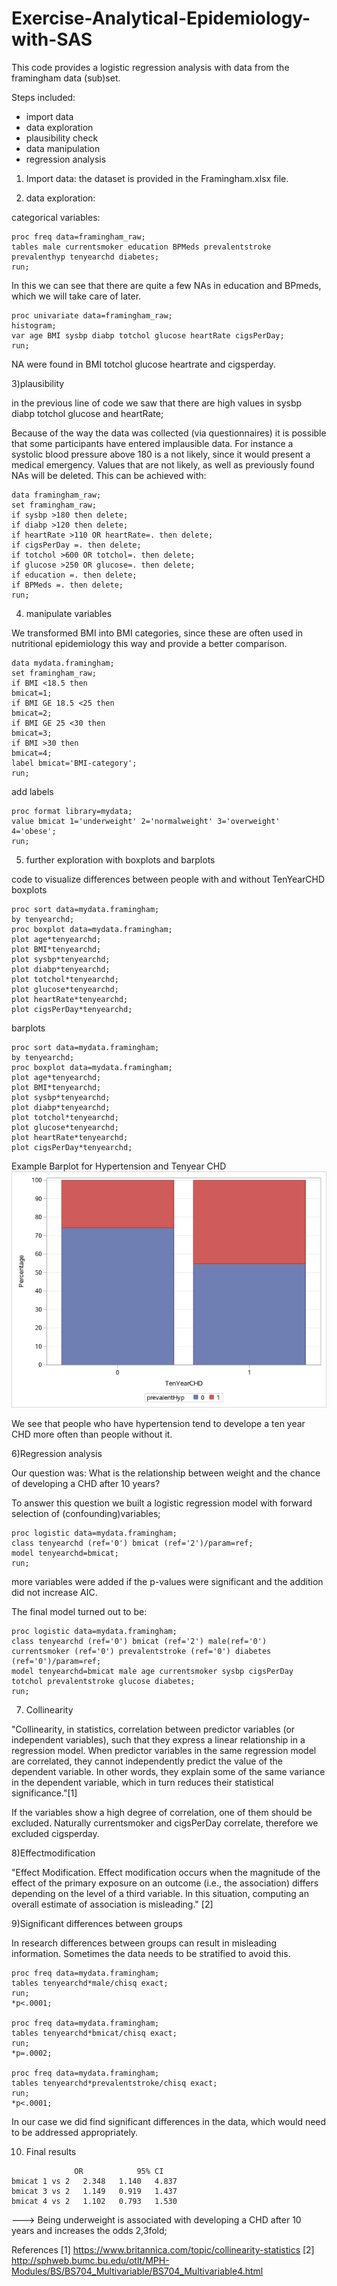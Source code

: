 # Exercise-Analytical-Epidemiology-with-SAS

This code provides a logistic regression analysis with data from the framingham data (sub)set.

Steps included:
* import data
* data exploration
* plausibility check
* data manipulation
* regression analysis

1) Import data:
the dataset is provided in the Framingham.xlsx file. 

2) data exploration:

categorical variables:
 ```
 proc freq data=framingham_raw;
tables male currentsmoker education BPMeds prevalentstroke prevalenthyp tenyearchd diabetes;
run;
```
In this we can see that there are quite a few NAs in education and BPmeds, which we will take care of later.
```
proc univariate data=framingham_raw;
histogram;
var age BMI sysbp diabp totchol glucose heartRate cigsPerDay;
run;
```
NA were found in BMI totchol glucose heartrate and cigsperday.

3)plausibility

in the previous line of code we saw that there are high values in sysbp diabp totchol glucose and heartRate;

Because of the way the data was collected (via questionnaires) it is possible that some participants have entered implausible data. For instance a systolic blood pressure above 180 is a not likely, since it would present a medical emergency.
Values that are not likely, as well as previously found NAs will be deleted.
This can be achieved with:

```
data framingham_raw;
set framingham_raw;
if sysbp >180 then delete;
if diabp >120 then delete;
if heartRate >110 OR heartRate=. then delete;
if cigsPerDay =. then delete;
if totchol >600 OR totchol=. then delete;
if glucose >250 OR glucose=. then delete;
if education =. then delete;
if BPMeds =. then delete;
run;
```
4) manipulate variables 

We transformed BMI into BMI categories, since these are often used in nutritional epidemiology this way and provide a better comparison.

``` 
data mydata.framingham;
set framingham_raw;
if BMI <18.5 then
bmicat=1;
if BMI GE 18.5 <25 then
bmicat=2;
if BMI GE 25 <30 then
bmicat=3;
if BMI >30 then
bmicat=4;
label bmicat='BMI-category';
run;
```
add labels
```
proc format library=mydata;
value bmicat 1='underweight' 2='normalweight' 3='overweight' 4='obese';
run;
```
5) further exploration with boxplots and barplots

code to visualize differences between people with and without TenYearCHD
boxplots
```
proc sort data=mydata.framingham;
by tenyearchd;
proc boxplot data=mydata.framingham;
plot age*tenyearchd;
plot BMI*tenyearchd; 
plot sysbp*tenyearchd; 
plot diabp*tenyearchd;
plot totchol*tenyearchd; 
plot glucose*tenyearchd; 
plot heartRate*tenyearchd; 
plot cigsPerDay*tenyearchd;
```
barplots
```
proc sort data=mydata.framingham;
by tenyearchd;
proc boxplot data=mydata.framingham;
plot age*tenyearchd;
plot BMI*tenyearchd; 
plot sysbp*tenyearchd; 
plot diabp*tenyearchd;
plot totchol*tenyearchd; 
plot glucose*tenyearchd; 
plot heartRate*tenyearchd; 
plot cigsPerDay*tenyearchd;
```
Example Barplot for Hypertension and Tenyear CHD
![alt text](https://github.com/SvetlanaKalina/exercise-analytical-epidemiology-with-sas/blob/master/barplot-hypertension-tenyearCHD.png)

We see that people who have hypertension tend to develope a ten year CHD more often than people without it.

6)Regression analysis

Our question was: What is the relationship between weight and the chance of developing a CHD after 10 years?

To answer this question we built a logistic regression model with forward selection of (confounding)variables;
```
proc logistic data=mydata.framingham;
class tenyearchd (ref='0') bmicat (ref='2')/param=ref;
model tenyearchd=bmicat;
run;

```
more variables were added if the p-values were significant and the addition did not increase AIC.

The final model turned out to be:

```
proc logistic data=mydata.framingham;
class tenyearchd (ref='0') bmicat (ref='2') male(ref='0') currentsmoker (ref='0') prevalentstroke (ref='0') diabetes (ref='0')/param=ref;
model tenyearchd=bmicat male age currentsmoker sysbp cigsPerDay totchol prevalentstroke glucose diabetes;
run;
```

7) Collinearity

"Collinearity, in statistics, correlation between predictor variables (or independent variables), such that they express a linear relationship in a regression model. When predictor variables in the same regression model are correlated, they cannot independently predict the value of the dependent variable. In other words, they explain some of the same variance in the dependent variable, which in turn reduces their statistical significance."[1]

If the variables show a high degree of correlation, one of them should be excluded. Naturally currentsmoker and cigsPerDay correlate, therefore we excluded cigsperday.

8)Effectmodification

"Effect Modification. Effect modification occurs when the magnitude of the effect of the primary exposure on an outcome (i.e., the association) differs depending on the level of a third variable. In this situation, computing an overall estimate of association is misleading." [2]

9)Significant differences between groups

In research differences between groups can result in misleading information. Sometimes the data needs to be stratified to avoid this. 

```
proc freq data=mydata.framingham;
tables tenyearchd*male/chisq exact;
run;
*p<.0001;

proc freq data=mydata.framingham;
tables tenyearchd*bmicat/chisq exact;
run;
*p=.0002;

proc freq data=mydata.framingham;
tables tenyearchd*prevalentstroke/chisq exact;
run;
*p<.0001;
```

In our case we did find significant differences in the data, which would need to be addressed appropriately.

10) Final results

```
              OR			95% CI
bmicat 1 vs 2	2.348	1.140	4.837
bmicat 3 vs 2	1.149	0.919	1.437
bmicat 4 vs 2	1.102	0.793	1.530
``` 

---> Being underweight is associated with developing a CHD after 10 years and increases the odds 2,3fold;


References
[1] https://www.britannica.com/topic/collinearity-statistics
[2] http://sphweb.bumc.bu.edu/otlt/MPH-Modules/BS/BS704_Multivariable/BS704_Multivariable4.html
